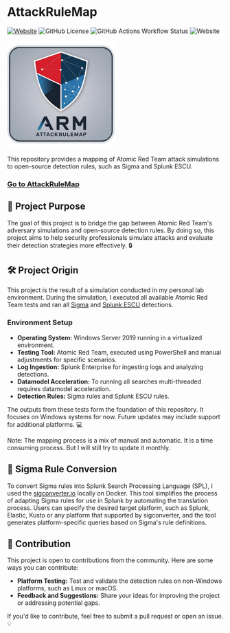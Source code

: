 #  AttackRuleMap

[![Website](https://img.shields.io/badge/Website-attackrulemap.netlify.app-blue)](https://attackrulemap.netlify.app)
![GitHub License](https://img.shields.io/github/license/krdmnbrk/AttackRuleMap?style=flat)
![GitHub Actions Workflow Status](https://img.shields.io/github/actions/workflow/status/krdmnbrk/AttackRuleMap/deploy.yml?style=flat)
![Website](https://img.shields.io/website?url=https%3A%2F%2Fattackrulemap.netlify.app?style=flat)

<img src="logo.png" alt="atomic red team, detection rules, attackrulemap.netlify.app" width="250">

This repository provides a mapping of Atomic Red Team attack simulations to open-source detection rules, such as Sigma and Splunk ESCU.

### [Go to AttackRuleMap](https://attackrulemap.netlify.app)

## 🎯 Project Purpose
The goal of this project is to bridge the gap between Atomic Red Team's adversary simulations and open-source detection rules. By doing so, this project aims to help security professionals simulate attacks and evaluate their detection strategies more effectively. 🔒

## 🛠️ Project Origin
This project is the result of a simulation conducted in my personal lab environment. During the simulation, I executed all available Atomic Red Team tests and ran all [Sigma](https://sigmahq.io/) and [Splunk ESCU](https://research.splunk.com/detections/) detections. 

### Environment Setup
- **Operating System:** Windows Server 2019 running in a virtualized environment.
- **Testing Tool:** Atomic Red Team, executed using PowerShell and manual adjustments for specific scenarios.
- **Log Ingestion:** Splunk Enterprise for ingesting logs and analyzing detections.
- **Datamodel Acceleration:** To running all searches multi-threaded requires datamodel acceleration.
- **Detection Rules:** Sigma rules and Splunk ESCU rules.

The outputs from these tests form the foundation of this repository. It focuses on Windows systems for now. Future updates may include support for additional platforms. 💻

Note: The mapping process is a mix of manual and automatic. It is a time consuming process. But I will still try to update it monthly.

## 🔄 Sigma Rule Conversion
To convert Sigma rules into Splunk Search Processing Language (SPL), I used the [sigconverter.io](https://sigconverter.io) locally on Docker. This tool simplifies the process of adapting Sigma rules for use in Splunk by automating the translation process. Users can specify the desired target platform, such as Splunk, Elastic, Kusto or any platform that supported by sigconverter, and the tool generates platform-specific queries based on Sigma's rule definitions.

## 🤝 Contribution
This project is open to contributions from the community. Here are some ways you can contribute:

- **Platform Testing:** Test and validate the detection rules on non-Windows platforms, such as Linux or macOS.
- **Feedback and Suggestions:** Share your ideas for improving the project or addressing potential gaps.

If you'd like to contribute, feel free to submit a pull request or open an issue. 💡
